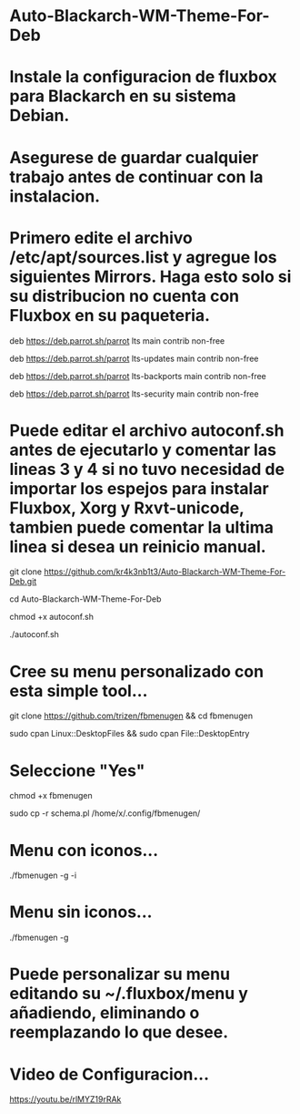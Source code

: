 # Auto-Blackarch-WM-Theme-For-Deb

# Instale la configuracion de fluxbox para Blackarch en su sistema Debian.

# Asegurese de guardar cualquier trabajo antes de continuar con la instalacion.

# Primero edite el archivo /etc/apt/sources.list y agregue los siguientes Mirrors. Haga esto solo si su distribucion no cuenta con Fluxbox en su paqueteria.

deb https://deb.parrot.sh/parrot lts main contrib non-free

deb https://deb.parrot.sh/parrot lts-updates main contrib non-free

deb https://deb.parrot.sh/parrot lts-backports main contrib non-free

deb https://deb.parrot.sh/parrot lts-security main contrib non-free

# Puede editar el archivo autoconf.sh antes de ejecutarlo y comentar las lineas 3 y 4 si no tuvo necesidad de importar los espejos para instalar Fluxbox, Xorg y Rxvt-unicode, tambien puede comentar la ultima linea si desea un reinicio manual.

git clone https://github.com/kr4k3nb1t3/Auto-Blackarch-WM-Theme-For-Deb.git 

cd Auto-Blackarch-WM-Theme-For-Deb

chmod +x autoconf.sh

./autoconf.sh

# Cree su menu personalizado con esta simple tool...

git clone https://github.com/trizen/fbmenugen && cd fbmenugen

sudo cpan Linux::DesktopFiles && sudo cpan File::DesktopEntry

# Seleccione "Yes"

chmod +x fbmenugen

sudo cp -r schema.pl /home/x/.config/fbmenugen/

# Menu con iconos...

./fbmenugen -g -i

# Menu sin iconos...

./fbmenugen -g

# Puede personalizar su menu editando su ~/.fluxbox/menu y añadiendo, eliminando o reemplazando lo que desee.
# Video de Configuracion...

https://youtu.be/rlMYZ19rRAk
